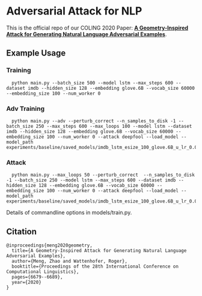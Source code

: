 # Adversarial Attack for NLP

This is the official repo of our COLING 2020 Paper: **[A Geometry-Inspired Attack for Generating Natural Language Adversarial Examples](https://www.aclweb.org/anthology/2020.coling-main.585.pdf)**.

## Example Usage

### Training
      python main.py --batch_size 500 --model lstm --max_steps 600 --dataset imdb --hidden_size 128 --embedding glove.6B --vocab_size 60000 --embedding_size 100 --num_worker 0

### Adv Training

      python main.py --adv --perturb_correct --n_samples_to_disk -1 --batch_size 250 --max_steps 600 --max_loops 100 --model lstm --dataset imdb --hidden_size 128 --embedding glove.6B --vocab_size 60000 --embedding_size 100 --num_worker 0 --attack deepfool --load_model --model_path experiments/baseline/saved_models/imdb_lstm_esize_100_glove.6B_u_lr_0.001_h_128_bt_1000_s_600/9.pth

### Attack

      python main.py --max_loops 50 --perturb_correct  --n_samples_to_disk -1 --batch_size 250 --model lstm --max_steps 600 --dataset imdb --hidden_size 128 --embedding glove.6B --vocab_size 60000 --embedding_size 100 --num_worker 0 --attack deepfool --load_model --model_path experiments/baseline/saved_models/imdb_lstm_esize_100_glove.6B_u_lr_0.001_h_128_bt_1000_s_600/9.pth

Details of commandline options in models/train.py.

## Citation

```
@inproceedings{meng2020geometry,
  title={A Geometry-Inspired Attack for Generating Natural Language Adversarial Examples},
  author={Meng, Zhao and Wattenhofer, Roger},
  booktitle={Proceedings of the 28th International Conference on Computational Linguistics},
  pages={6679--6689},
  year={2020}
}
```
